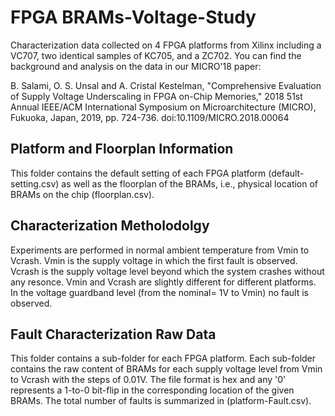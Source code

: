# FPGA BRAMs-Voltage-Study

Characterization data collected on 4 FPGA platforms from Xilinx including a VC707, two identical samples of KC705, and a ZC702. You can find the background and analysis on the data in our MICRO'18 paper:

B. Salami, O. S. Unsal and A. Cristal Kestelman, "Comprehensive Evaluation of Supply Voltage Underscaling in FPGA on-Chip Memories," 2018 51st Annual IEEE/ACM International Symposium on Microarchitecture (MICRO), Fukuoka, Japan, 2019, pp. 724-736.
doi:10.1109/MICRO.2018.00064 


## Platform and Floorplan Information
This folder contains the default setting of each FPGA platform (default-setting.csv) as well as the floorplan of the BRAMs, i.e., physical location of BRAMs on the chip (floorplan.csv).

## Characterization Metholodolgy
Experiments are performed in normal ambient temperature from Vmin to Vcrash. Vmin is the supply voltage in which the first fault is observed. Vcrash is the supply voltage level beyond which the system crashes without any resonce. Vmin and Vcrash are slightly different for different platforms. In the voltage guardband level (from the nominal= 1V to Vmin) no fault is observed. 

## Fault Characterization Raw Data
This folder contains a sub-folder for each FPGA platform. Each sub-folder contains the raw content of BRAMs for each supply voltage level from Vmin to Vcrash with the steps of 0.01V. The file format is hex and any '0' represents a 1-to-0 bit-flip in the corresponding location of the given BRAMs. The total number of faults is summarized in (platform-Fault.csv).  


